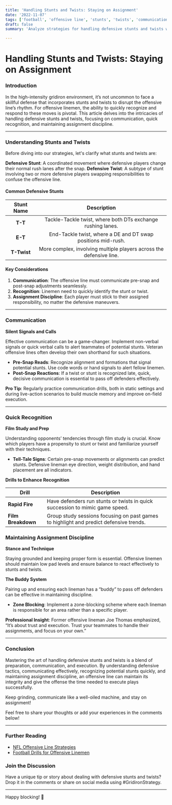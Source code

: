 ```yaml
---
title: 'Handling Stunts and Twists: Staying on Assignment'
date: '2022-11-07'
tags: ['football', 'offensive line', 'stunts', 'twists', 'communication', 'strategy', 'coaching']
draft: false
summary: 'Analyze strategies for handling defensive stunts and twists with a focus on communication, quick recognition, and maintaining assignment discipline.'

---
```


# Handling Stunts and Twists: Staying on Assignment

### Introduction

In the high-intensity gridiron environment, it’s not uncommon to face a skillful defense that incorporates stunts and twists to disrupt the offensive line’s rhythm. For offensive linemen, the ability to quickly recognize and respond to these moves is pivotal. This article delves into the intricacies of handling defensive stunts and twists, focusing on communication, quick recognition, and maintaining assignment discipline.

---

### Understanding Stunts and Twists

Before diving into our strategies, let's clarify what stunts and twists are:

**Defensive Stunt**: A coordinated movement where defensive players change their normal rush lanes after the snap.
**Defensive Twist**: A subtype of stunt involving two or more defensive players swapping responsibilities to confuse the offensive line.

#### Common Defensive Stunts

| **Stunt Name** | **Description** |
|:--------------:|:---------------:|
| **T-T**        | Tackle-Tackle twist, where both DTs exchange rushing lanes.|
| **E-T**        | End-Tackle twist, where a DE and DT swap positions mid-rush.|
| **T-Twist**    | More complex, involving multiple players across the defensive line.|

#### Key Considerations

1. **Communication**: The offensive line must communicate pre-snap and post-snap adjustments seamlessly.
2. **Recognition**: Linemen need to quickly identify the stunt or twist.
3. **Assignment Discipline**: Each player must stick to their assigned responsibility, no matter the defensive maneuvers.

---

### Communication

**Silent Signals and Calls**

Effective communication can be a game-changer. Implement non-verbal signals or quick verbal calls to alert teammates of potential stunts. Veteran offensive lines often develop their own shorthand for such situations.

- **Pre-Snap Reads**: Recognize alignment and formations that signal potential stunts. Use code words or hand signals to alert fellow linemen.
- **Post-Snap Reactions**: If a twist or stunt is recognized late, quick, decisive communication is essential to pass off defenders effectively.

**Pro Tip**: Regularly practice communication drills, both in static settings and during live-action scenarios to build muscle memory and improve on-field execution.

---

### Quick Recognition

**Film Study and Prep**

Understanding opponents’ tendencies through film study is crucial. Know which players have a propensity to stunt or twist and familiarize yourself with their techniques.

- **Tell-Tale Signs**: Certain pre-snap movements or alignments can predict stunts. Defensive lineman eye direction, weight distribution, and hand placement are all indicators.

**Drills to Enhance Recognition**

| **Drill**         | **Description**                                                                   |
|-------------------|-----------------------------------------------------------------------------------|
| **Rapid Fire**    | Have defenders run stunts or twists in quick succession to mimic game speed.      |
| **Film Breakdown**| Group study sessions focusing on past games to highlight and predict defensive trends.|

### Maintaining Assignment Discipline

**Stance and Technique**

Staying grounded and keeping proper form is essential. Offensive linemen should maintain low pad levels and ensure balance to react effectively to stunts and twists.

**The Buddy System**

Pairing up and ensuring each lineman has a “buddy” to pass off defenders can be effective in maintaining discipline.

- **Zone Blocking**: Implement a zone-blocking scheme where each lineman is responsible for an area rather than a specific player.

**Professional Insight**: Former offensive lineman Joe Thomas emphasized, “It’s about trust and execution. Trust your teammates to handle their assignments, and focus on your own.”

---

### Conclusion

Mastering the art of handling defensive stunts and twists is a blend of preparation, communication, and execution. By understanding defensive tactics, communicating effectively, recognizing potential stunts quickly, and maintaining assignment discipline, an offensive line can maintain its integrity and give the offense the time needed to execute plays successfully.

Keep grinding, communicate like a well-oiled machine, and stay on assignment!

Feel free to share your thoughts or add your experiences in the comments below!

---

### Further Reading

- [NFL Offensive Line Strategies](https://www.nfl.com)
- [Football Drills for Offensive Linemen](https://www.coaching.com)

### Join the Discussion

Have a unique tip or story about dealing with defensive stunts and twists? Drop it in the comments or share on social media using #GridironStrategy.

---

Happy blocking! 🏈

